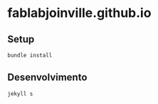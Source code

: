 # fablabjoinville.github.io

## Setup

```sh
bundle install
```

## Desenvolvimento

```sh
jekyll s
```
